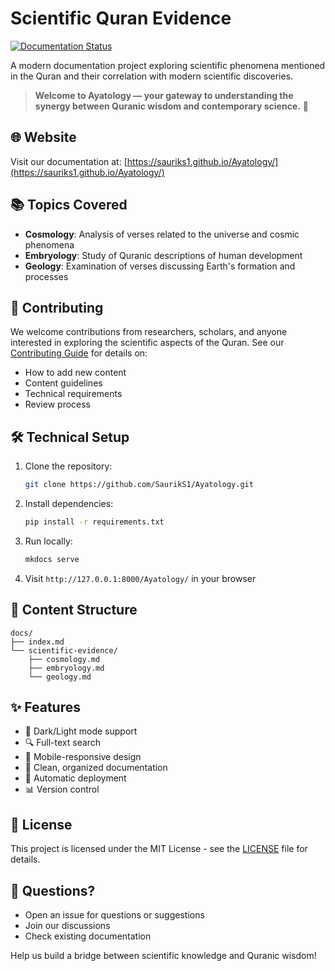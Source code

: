 # Scientific Quran Evidence

[![Documentation Status](https://github.com/SaurikS1/Ayatology/actions/workflows/deploy.yml/badge.svg)](https://sauriks1.github.io/Ayatology/)

A modern documentation project exploring scientific phenomena mentioned in the Quran and their correlation with modern scientific discoveries.

> **Welcome to Ayatology &mdash; your gateway to understanding the synergy between Quranic wisdom and contemporary science.** 🚀


## 🌐 Website

Visit our documentation at: [https://sauriks1.github.io/Ayatology/](https://sauriks1.github.io/Ayatology/)

## 📚 Topics Covered

- **Cosmology**: Analysis of verses related to the universe and cosmic phenomena
- **Embryology**: Study of Quranic descriptions of human development
- **Geology**: Examination of verses discussing Earth's formation and processes

## 🤝 Contributing

We welcome contributions from researchers, scholars, and anyone interested in exploring the scientific aspects of the Quran. See our [Contributing Guide](CONTRIBUTING.md) for details on:

- How to add new content
- Content guidelines
- Technical requirements
- Review process

## 🛠 Technical Setup

1. Clone the repository:
   ```bash
   git clone https://github.com/SaurikS1/Ayatology.git
   ```

2. Install dependencies:
   ```bash
   pip install -r requirements.txt
   ```

3. Run locally:
   ```bash
   mkdocs serve
   ```

4. Visit `http://127.0.0.1:8000/Ayatology/` in your browser

## 📝 Content Structure

```
docs/
├── index.md
└── scientific-evidence/
    ├── cosmology.md
    ├── embryology.md
    └── geology.md
```

## ✨ Features

- 🌙 Dark/Light mode support
- 🔍 Full-text search
- 📱 Mobile-responsive design
- 📖 Clean, organized documentation
- 🔄 Automatic deployment
- 📊 Version control

## 📄 License

This project is licensed under the MIT License - see the [LICENSE](LICENSE) file for details.

## 🤔 Questions?

- Open an issue for questions or suggestions
- Join our discussions
- Check existing documentation

Help us build a bridge between scientific knowledge and Quranic wisdom!
